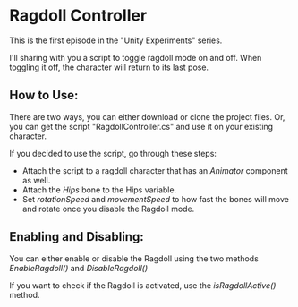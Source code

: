 <h1>Ragdoll Controller</h1>
<p>This is the first episode in the "Unity Experiments" series.</p>
<p>I'll sharing with you a script to toggle ragdoll mode on and off. When toggling it off, the character will return to its last pose.</p>
<h2>How to Use:</h2>
<p>There are two ways, you can either download or clone the project files. Or, you can get the script "RagdollController.cs" and use it on your existing character.</p>
<p>If you decided to use the script, go through these steps:</p>
<ul>
	<li>Attach the script to a ragdoll character that has an <i>Animator</i> component as well.</li>
	<li>Attach the <i>Hips</i> bone to the Hips variable.</li>
	<li>Set <i>rotationSpeed</i> and <i>movementSpeed</i> to how fast the bones will move and rotate once you disable the Ragdoll mode.</li>
</ul>
<h2>Enabling and Disabling:</h2>
<p>You can either enable or disable the Ragdoll using the two methods <i>EnableRagdoll()</i> and <i>DisableRagdoll()</i></p>
<p>If you want to check if the Ragdoll is activated, use the <i>isRagdollActive()</i> method.</p>